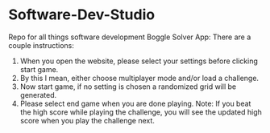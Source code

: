 # Software-Dev-Studio
Repo for all things software development
Boggle Solver App:
 There are a couple instructions:
 1. When you open the website, please select your settings before clicking start game.
 2. By this I mean, either choose multiplayer mode and/or load a challenge.
 3. Now start game, if no setting is chosen a randomized grid will be generated.
 4. Please select end game when you are done playing.
Note: If you beat the high score while playing the challenge, you will see the updated high score when you play the challenge next.

